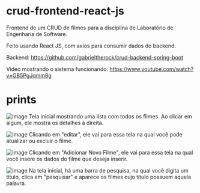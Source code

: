 # crud-frontend-react-js

Frontend de um CRUD de filmes para a disciplina de Laboratório de Engenharia de Software.

Feito usando React JS, com axios para consumir dados do backend.

Backend: https://github.com/gabrieltherock/crud-backend-spring-boot

Vídeo mostrando o sistema funcionando: https://www.youtube.com/watch?v=GB5PgJqmm8g

# prints

![image](https://user-images.githubusercontent.com/52108752/121783549-9ffa4500-cb85-11eb-877c-6f93de530eab.png)
Tela inicial mostrando uma lista com todos os filmes. Ao clicar em algum, ele mostra os detalhes à direita.


![image](https://user-images.githubusercontent.com/52108752/121783578-cc15c600-cb85-11eb-87ee-110e1f0f3f5c.png)
Clicando em "editar", ele vai para essa tela na qual você pode atualizar ou excluir o filme.


![image](https://user-images.githubusercontent.com/52108752/121783607-f5ceed00-cb85-11eb-9b1c-68cf65c1c2d2.png)
Clicando em "Adicionar Novo Filme", ele vai para essa tela na qual você insere os dados do filme que deseja inserir.


![image](https://user-images.githubusercontent.com/52108752/121783705-85749b80-cb86-11eb-94c5-3e71af2754ad.png)
Na tela inicial, há uma barra de pesquisa, na qual você digita um título, clica em "pesquisar" e aparece os filmes cujo título possuem aquela palavra.
